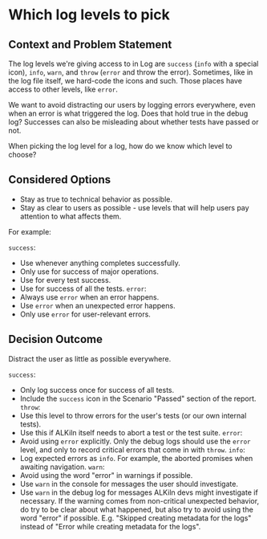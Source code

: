 # Which log levels to pick

## Context and Problem Statement

The log levels we're giving access to in Log are `success` (`info` with a special icon), `info`, `warn`, and `throw` (`error` and throw the error). Sometimes, like in the log file itself, we hard-code the icons and such. Those places have access to other levels, like `error`.

We want to avoid distracting our users by logging errors everywhere, even when an error is what triggered the log. Does that hold true in the debug log? Successes can also be misleading about whether tests have passed or not.

When picking the log level for a log, how do we know which level to choose?

## Considered Options

- Stay as true to technical behavior as possible.
- Stay as clear to users as possible - use levels that will help users pay attention to what affects them.

For example:

`success`:
  - Use whenever anything completes successfully.
  - Only use for success of major operations.
  - Use for every test success.
  - Use for success of all the tests.
`error`:
- Always use `error` when an error happens.
- Use `error` when an unexpected error happens.
- Only use `error` for user-relevant errors.


## Decision Outcome

Distract the user as little as possible everywhere.

`success`:
  - Only log success once for success of all tests.
  - Include the `success` icon in the Scenario "Passed" section of the report.
`throw`:
  - Use this level to throw errors for the user's tests (or our own internal tests).
  - Use this if ALKiln itself needs to abort a test or the test suite.
`error`:
  - Avoid using `error` explicitly. Only the debug logs should use the `error` level, and only to record critical errors that come in with `throw`.
`info`:
  - Log expected errors as `info`. For example, the aborted promises when awaiting navigation.
`warn`:
  - Avoid using the word "error" in warnings if possible.
  - Use `warn` in the console for messages the user should investigate.
  - Use `warn` in the debug log for messages ALKiln devs might investigate if necessary. If the warning comes from non-critical unexpected behavior, do try to be clear about what happened, but also try to avoid using the word "error" if possible. E.g. "Skipped creating metadata for the logs" instead of "Error while creating metadata for the logs".
